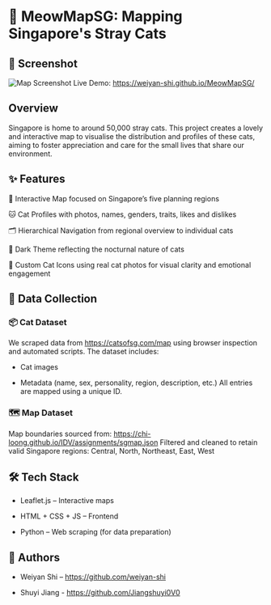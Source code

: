# 🐾 MeowMapSG: Mapping Singapore's Stray Cats

## 📸 Screenshot
![Map Screenshot](https://weiyan-shi.github.io/MeowMapSG/assets/demo.png)
Live Demo: https://weiyan-shi.github.io/MeowMapSG/

## Overview
Singapore is home to around 50,000 stray cats. This project creates a lovely and interactive map to visualise the distribution and profiles of these cats, aiming to foster appreciation and care for the small lives that share our environment.

## ✨ Features
📍 Interactive Map focused on Singapore’s five planning regions

🐱 Cat Profiles with photos, names, genders, traits, likes and dislikes

🗂 Hierarchical Navigation from regional overview to individual cats

🌙 Dark Theme reflecting the nocturnal nature of cats

🎯 Custom Cat Icons using real cat photos for visual clarity and emotional engagement

## 🧶 Data Collection
### 📦 Cat Dataset
We scraped data from https://catsofsg.com/map using browser inspection and automated scripts. The dataset includes:

- Cat images

- Metadata (name, sex, personality, region, description, etc.)
All entries are mapped using a unique ID.

### 🗺 Map Dataset
Map boundaries sourced from: https://chi-loong.github.io/IDV/assignments/sgmap.json
Filtered and cleaned to retain valid Singapore regions: Central, North, Northeast, East, West

## 🛠 Tech Stack
- Leaflet.js – Interactive maps

- HTML + CSS + JS – Frontend

- Python – Web scraping (for data preparation)

## 🙌 Authors
- Weiyan Shi – https://github.com/weiyan-shi

- Shuyi Jiang - https://github.com/Jiangshuyi0V0